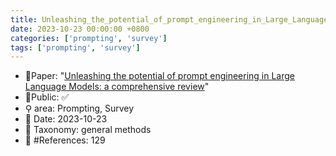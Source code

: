 ```yaml
---
title: Unleashing_the_potential_of_prompt_engineering_in_Large_Language_Models
date: 2023-10-23 00:00:00 +0800
categories: ['prompting', 'survey']
tags: ['prompting', 'survey']
---
```


- 📙Paper: "[Unleashing the potential of prompt engineering in Large Language Models: a comprehensive review](https://www.semanticscholar.org/paper/Unleashing-the-potential-of-prompt-engineering-in-a-Chen-Zhang/595c8d39a6155354fd7d8f62a4441be5c82e68da)"
- 🔑Public: ✅
- ⚲ area: Prompting, Survey
- 📅 Date: 2023-10-23
- 🔎 Taxonomy: general methods
- 📝 #References: 129
